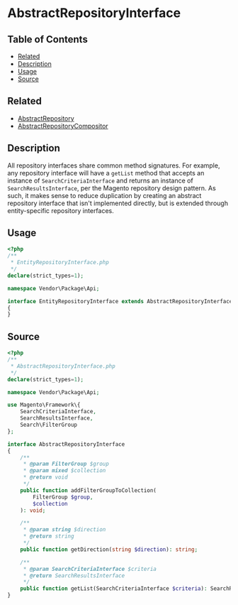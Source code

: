 # AbstractRepositoryInterface

## Table of Contents

- [Related](#related)
- [Description](#description)
- [Usage](#usage)
- [Source](#source)

## Related

- [AbstractRepository](AbstractRepository.md)
- [AbstractRepositoryCompositor](AbstractRepositoryCompositor.md)

## Description

All repository interfaces share common method signatures. For example, any repository interface
will have a `getList` method that accepts an instance of `SearchCriteriaInterface` and returns
an instance of `SearchResultsInterface`, per the Magento repository design pattern. As such, it
makes sense to reduce duplication by creating an abstract repository interface that isn't
implemented directly, but is extended through entity-specific repository interfaces.

## Usage

```php
<?php
/**
 * EntityRepositoryInterface.php
 */
declare(strict_types=1);

namespace Vendor\Package\Api;

interface EntityRepositoryInterface extends AbstractRepositoryInterface
{
}
```

## Source

```php
<?php
/**
 * AbstractRepositoryInterface.php
 */
declare(strict_types=1);

namespace Vendor\Package\Api;

use Magento\Framework\{
    SearchCriteriaInterface,
    SearchResultsInterface,
    Search\FilterGroup
};

interface AbstractRepositoryInterface
{
    /**
     * @param FilterGroup $group
     * @param mixed $collection
     * @return void
     */
    public function addFilterGroupToCollection(
        FilterGroup $group,
        $collection
    ): void;

    /**
     * @param string $direction
     * @return string
     */
    public function getDirection(string $direction): string;

    /**
     * @param SearchCriteriaInterface $criteria
     * @return SearchResultsInterface
     */
    public function getList(SearchCriteriaInterface $criteria): SearchResultsInterface;
}
```
